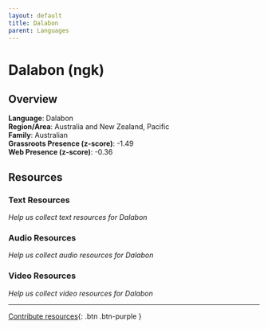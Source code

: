 ```yaml
---
layout: default
title: Dalabon
parent: Languages
---
```


# Dalabon (ngk)

## Overview

**Language**: Dalabon  
**Region/Area**: Australia and New Zealand, Pacific  
**Family**: Australian  
**Grassroots Presence (z-score)**: -1.49  
**Web Presence (z-score)**: -0.36  

## Resources

### Text Resources
*Help us collect text resources for Dalabon*

### Audio Resources
*Help us collect audio resources for Dalabon*

### Video Resources
*Help us collect video resources for Dalabon*

---

[Contribute resources](https://forms.office.com/e/1SfLJx3u1r){: .btn .btn-purple }
